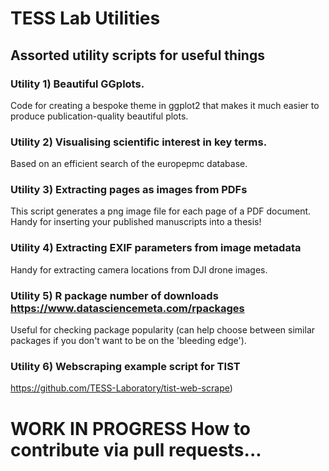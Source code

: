 # TESS Lab Utilities
## Assorted utility scripts for useful things

### Utility 1) Beautiful GGplots.
Code for creating a bespoke theme in ggplot2 that makes it much easier to produce  publication-quality beautiful plots.

### Utility 2) Visualising scientific interest in key terms.
Based on an efficient search of the europepmc database.

### Utility 3) Extracting pages as images from PDFs 
This script generates a png image file for each page of a PDF document. Handy for inserting your published manuscripts into a thesis!

### Utility 4) Extracting EXIF parameters from image metadata 
Handy for extracting camera locations from DJI drone images.

### Utility 5) R package number of downloads https://www.datasciencemeta.com/rpackages
Useful for checking package popularity (can help choose between similar packages if you don't want to be on the 'bleeding edge').

### Utility 6) Webscraping example script for TIST
https://github.com/TESS-Laboratory/tist-web-scrape) 


# WORK IN PROGRESS How to contribute via pull requests...

